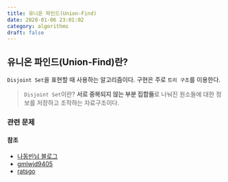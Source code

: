 ```yaml
---
title: 유니온 파인드(Union-Find)
date: 2020-01-06 23:01:02
category: algorithms
draft: false
---
```


## 유니온 파인드(Union-Find)란?
`Disjoint Set`을 표현할 때 사용하는 알고리즘이다. 구현은 주로 `트리 구조`를 이용한다.
> `Disjoint Set`이란?
> **서로 중복되지 않는 부분 집합들**로 나눠진 원소들에 대한 정보를 저장하고 조작하는 자료구조이다. 


### 관련 문제

#### 참조
- [나동빈님 블로그](https://blog.naver.com/ndb796/221230967614)
- [gmlwjd9405](https://gmlwjd9405.github.io/2018/08/31/algorithm-union-find.html)
- [ratsgo](https://ratsgo.github.io/data%20structure&algorithm/2017/11/12/disjointset/)